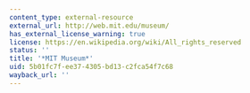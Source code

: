 ```yaml
---
content_type: external-resource
external_url: http://web.mit.edu/museum/
has_external_license_warning: true
license: https://en.wikipedia.org/wiki/All_rights_reserved
status: ''
title: '*MIT Museum*'
uid: 5b01fc7f-ee37-4305-bd13-c2fca54f7c68
wayback_url: ''
---
```

